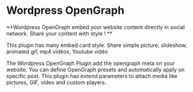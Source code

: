 Wordpress OpenGraph
=======

**Wordpress OpenGraph embed your website content directly in social network. Share your content with style ! **

This plugin has many embed card style. Share simple picture, slideshow, animated gif, mp4 vidéos, Youtube vidéo

The Wordpress OpenGraph Plugin add the opengraph meta on your website. You can define OpenGraph presets and automatically apply on specific post. This plugin has extend parameters to attach media like pictures, GIF, video and custom players.